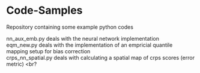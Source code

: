 # Code-Samples

Repository containing some example python codes

nn_aux_emb.py deals with the neural network implementation <br>
eqm_new.py deals with the implementation of an empricial quantile mapping setup for bias correction <br>
crps_nn_spatial.py deals with calculating a spatial map of crps scores (error metric) <br?


